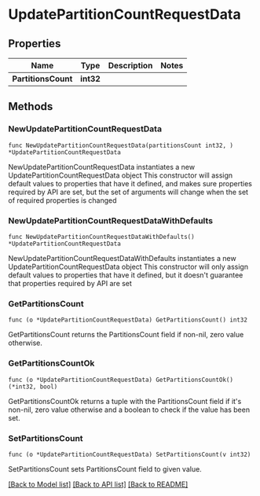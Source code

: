 # UpdatePartitionCountRequestData

## Properties

Name | Type | Description | Notes
------------ | ------------- | ------------- | -------------
**PartitionsCount** | **int32** |  | 

## Methods

### NewUpdatePartitionCountRequestData

`func NewUpdatePartitionCountRequestData(partitionsCount int32, ) *UpdatePartitionCountRequestData`

NewUpdatePartitionCountRequestData instantiates a new UpdatePartitionCountRequestData object
This constructor will assign default values to properties that have it defined,
and makes sure properties required by API are set, but the set of arguments
will change when the set of required properties is changed

### NewUpdatePartitionCountRequestDataWithDefaults

`func NewUpdatePartitionCountRequestDataWithDefaults() *UpdatePartitionCountRequestData`

NewUpdatePartitionCountRequestDataWithDefaults instantiates a new UpdatePartitionCountRequestData object
This constructor will only assign default values to properties that have it defined,
but it doesn't guarantee that properties required by API are set

### GetPartitionsCount

`func (o *UpdatePartitionCountRequestData) GetPartitionsCount() int32`

GetPartitionsCount returns the PartitionsCount field if non-nil, zero value otherwise.

### GetPartitionsCountOk

`func (o *UpdatePartitionCountRequestData) GetPartitionsCountOk() (*int32, bool)`

GetPartitionsCountOk returns a tuple with the PartitionsCount field if it's non-nil, zero value otherwise
and a boolean to check if the value has been set.

### SetPartitionsCount

`func (o *UpdatePartitionCountRequestData) SetPartitionsCount(v int32)`

SetPartitionsCount sets PartitionsCount field to given value.



[[Back to Model list]](../README.md#documentation-for-models) [[Back to API list]](../README.md#documentation-for-api-endpoints) [[Back to README]](../README.md)


